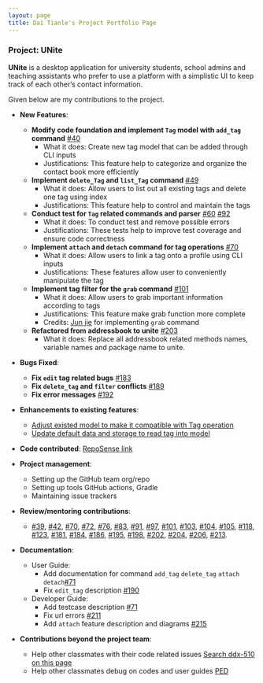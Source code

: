 ```yaml
---
layout: page
title: Dai Tianle's Project Portfolio Page
---
```


### Project: UNite

**UNite** is a desktop application for university students, school admins and teaching assistants who prefer to use a platform with a simplistic UI to keep track of each other’s contact information.

Given below are my contributions to the project.

* **New Features**:
  * **Modify code foundation and implement `Tag` model with `add_tag` command** [#40](https://github.com/AY2122S2-CS2103T-W12-2/tp/pull/40)
    * What it does: Create new tag model that can be added through CLI inputs
    * Justifications: This feature help to categorize and organize the contact book more efficiently
  * **Implement `delete_Tag` and `list_Tag` command** [#49](https://github.com/AY2122S2-CS2103T-W12-2/tp/pull/49)
    * What it does: Allow users to list out all existing tags and delete one tag using index
    * Justifications: This feature help to control and maintain the tags
  * **Conduct test for `Tag` related commands and parser** [#60](https://github.com/AY2122S2-CS2103T-W12-2/tp/pull/60) [#92](https://github.com/AY2122S2-CS2103T-W12-2/tp/pull/92)
    * What it does: To conduct test and remove possible errors
    * Justifications: These tests help to improve test coverage and ensure code correctness
  * **Implement `attach` and `detach` command for tag operations** [#70](https://github.com/AY2122S2-CS2103T-W12-2/tp/pull/70)
    * What it does: Allow users to link a tag onto a profile using CLI inputs
    * Justifications: These features allow user to conveniently manipulate the tag
  * **Implement tag filter for the `grab` command** [#101](https://github.com/AY2122S2-CS2103T-W12-2/tp/pull/101)
    * What it does: Allow users to grab important information according to tags
    * Justifications: This feature make grab function more complete
    * Credits: [Jun jie](https://github.com/junjieteoh) for implementing `grab` command
  * **Refactored from addressbook to unite** [#203](https://github.com/AY2122S2-CS2103T-W12-2/tp/pull/203)
    * What it does: Replace all addressbook related methods names, variable names and package name to unite.
  
* **Bugs Fixed**:
  * **Fix `edit` tag related bugs** [#183](https://github.com/AY2122S2-CS2103T-W12-2/tp/pull/183)
  * **Fix `delete_tag` and `filter` conflicts** [#189](https://github.com/AY2122S2-CS2103T-W12-2/tp/pull/189)
  * **Fix error messages** [#192](https://github.com/AY2122S2-CS2103T-W12-2/tp/pull/192)

* **Enhancements to existing features**:
  * [Adjust existed model to make it compatible with Tag operation](https://github.com/AY2122S2-CS2103T-W12-2/tp/commit/fd254e6df1997d1e28f7c302cf7310dd1b07af15)
  * [Update default data and storage to read tag into model](https://github.com/AY2122S2-CS2103T-W12-2/tp/commit/427763dc4ee807b80a61dd7d6249f135d445a534)
* **Code contributed**:
  [RepoSense link](https://nus-cs2103-ay2122s2.github.io/tp-dashboard/?search=dai&sort=groupTitle&sortWithin=title&timeframe=commit&mergegroup=&groupSelect=groupByRepos&breakdown=true&checkedFileTypes=docs~functional-code~test-code~other&since=2022-02-18)
* **Project management**:
  * Setting up the GitHub team org/repo
  * Setting up tools GitHub actions, Gradle
  * Maintaining issue trackers
* **Review/mentoring contributions**:
  * [#39](https://github.com/AY2122S2-CS2103T-W12-2/tp/pull/39), [#42](https://github.com/AY2122S2-CS2103T-W12-2/tp/pull/42), [#70](https://github.com/AY2122S2-CS2103T-W12-2/tp/pull/70),
    [#72](https://github.com/AY2122S2-CS2103T-W12-2/tp/pull/72), [#76](https://github.com/AY2122S2-CS2103T-W12-2/tp/pull/76), [#83](https://github.com/AY2122S2-CS2103T-W12-2/tp/pull/83), 
    [#91](https://github.com/AY2122S2-CS2103T-W12-2/tp/pull/91), [#97](https://github.com/AY2122S2-CS2103T-W12-2/tp/pull/97), [#101](https://github.com/AY2122S2-CS2103T-W12-2/tp/pull/101), 
    [#103](https://github.com/AY2122S2-CS2103T-W12-2/tp/pull/103), [#104](https://github.com/AY2122S2-CS2103T-W12-2/tp/pull/104), [#105](https://github.com/AY2122S2-CS2103T-W12-2/tp/pull/105),
    [#118](https://github.com/AY2122S2-CS2103T-W12-2/tp/pull/118), [#123](https://github.com/AY2122S2-CS2103T-W12-2/tp/pull/123), [#181](https://github.com/AY2122S2-CS2103T-W12-2/tp/pull/181),
    [#184](https://github.com/AY2122S2-CS2103T-W12-2/tp/pull/184), [#186](https://github.com/AY2122S2-CS2103T-W12-2/tp/pull/186), [#195](https://github.com/AY2122S2-CS2103T-W12-2/tp/pull/195),
    [#198](https://github.com/AY2122S2-CS2103T-W12-2/tp/pull/198), [#202](https://github.com/AY2122S2-CS2103T-W12-2/tp/pull/202), [#204](https://github.com/AY2122S2-CS2103T-W12-2/tp/pull/204),
    [#206](https://github.com/AY2122S2-CS2103T-W12-2/tp/pull/206), [#213](https://github.com/AY2122S2-CS2103T-W12-2/tp/pull/213).
* **Documentation**:
  * User Guide: 
    * Add documentation for command `add_tag` `delete_tag` `attach` `detach`[#71](https://github.com/AY2122S2-CS2103T-W12-2/tp/pull/71)
    * Fix `edit_tag` description [#190](https://github.com/AY2122S2-CS2103T-W12-2/tp/pull/190)
  * Developer Guide:
    * Add testcase description [#71](https://github.com/AY2122S2-CS2103T-W12-2/tp/pull/71)
    * Fix url errors [#211](https://github.com/AY2122S2-CS2103T-W12-2/tp/pull/211)
    * Add `attach` feature description and diagrams [#215](https://github.com/AY2122S2-CS2103T-W12-2/tp/pull/215)

* **Contributions beyond the project team**:
  * Help other classmates with their code related issues [Search ddx-510 on this page](https://nus-cs2103-ay2122s2.github.io/dashboards/contents/forum-activities.html)
  * Help other classmates debug on codes and user guides [PED](https://github.com/ddx-510/ped/issues)

